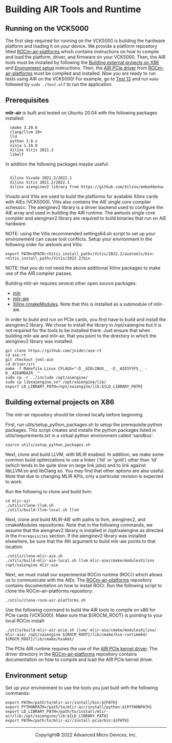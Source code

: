 # Building AIR Tools and Runtime

## Running on the VCK5000

The first step required for running on the VCK5000 is building the hardware platform and loading it on your device. We provide a platform repository titled [ROCm-air-platforms](https://github.com/Xilinx/ROCm-air-platforms) which contains instructions on how to compile and load the platform, driver, and firmware on your VCK5000. Then, the AIR tools must be installed by following the [Building external projects on X86](#building-external-projects-on-X86) and [Environment setup](#environment-setup) instructions. Then, the [AIR PCIe driver](https://github.com/Xilinx/ROCm-air-platforms/tree/main/driver) from [ROCm-air-platforms](https://github.com/Xilinx/ROCm-air-platforms) must be compiled and installed. Now you are ready to run tests using AIR on the VCK5000! For example, go to [Test 13](test/13_mb_add_one) and run `make` followed by `sudo ./test.elf` to run the application.


## Prerequisites

**mlir-air** is built and tested on Ubuntu 20.04 with the following packages installed:
```
  cmake 3.20.6
  clang/llvm 10+
  lld
  python 3.8.x
  ninja 1.10.0
  Xilinx Vitis 2021.2 
  libelf
```

In addition the following packages maybe useful: 

```

  Xilinx Vivado 2021.2/2022.1
  Xilinx Vitis 2021.2/2022.1
  Xilinx aienginev2 library from https://github.com/Xilinx/embeddedsw

```
Vivado and Vitis are used to build the platforms for available Xilinx cards with AIEs (VCK5000). Vitis also contains the AIE single core compiler xchesscc. The aienginev2 library is a driver backend used to configure the AIE array and used in building the AIR runtime. The aietools single core compiler and aienginev2 library are required to build binaries that run on AIE hardware.

NOTE: using the Vitis recommended settings64.sh script to set up your environement can cause tool conflicts. Setup your environment in the following order for aietools and Vitis:

```
export PATH=$PATH:<Vitis_install_path>/Vitis/2022.2/aietools/bin:<Vitis_install_path>/Vitis/2022.2/bin
```

NOTE: that you do not need the above additional Xilinx packages to make use of the AIR compiler passes. 

Building mlir-air requires several other open source packages:
  - [mlir](https://github.com/llvm/llvm-project/tree/main/mlir)
  - [mlir-aie](https://github.com/Xilinx/mlir-aie)
  - [Xilinx cmakeModules](https://github.com/Xilinx/cmakeModules). Note that this is installed as a submodule of mlir-aie.

In order to build and run on PCIe cards, you first have to build and install the aienginev2 library. We chose to install the library in /opt/xaiengine but it is not required for the tools to be installed there. Just ensure that when building mlir-aie and mlir-air, that you point to the directory in which the aienginev2 library was installed.

```
git clone https://github.com/jnider/aie-rt
cd aie-rt
git checkout joel-aie
cd driver/src
make -f Makefile.Linux CFLAGS="-D__AIELINUX__ -D__AIESYSFS__ -D__AIEAMDAIR__"
sudo cp -r ../include /opt/aiengine/
sudo cp libxaiengine.so* /opt/xaiengine/lib/
export LD_LIBRARY_PATH=/opt/xaiengine/lib:${LD_LIBRARY_PATH}
```

## Building external projects on X86

The mlir-air repository should be cloned locally before beginning. 

First, run utils/setup_python_packages.sh to setup the prerequisite python packages. This script creates and installs the python packages listed in utils/requirements.txt in a virtual python environment called 'sandbox'.

```
source utils/setup_python_packages.sh
```

Next, clone and build LLVM, with MLIR enabled. In addition, we make some common build optimizations to use a linker ('lld' or 'gold') other than 'ld' (which tends to be quite slow on large link jobs) and to link against libLLVM.so and libClang so. You may find that other options are also useful. Note that due to changing MLIR APIs, only a particular revision is expected to work.

Run the following to clone and build llvm:

```
cd mlir-air
./utils/clone-llvm.sh
./utils/build-llvm-local.sh llvm
```

Next, clone and build MLIR-AIE with paths to llvm, aienginev2, and cmakeModules repositories. Note that in the following commands, we assume that the aienginev2 library is installed in /opt/xaiengine as directed in the `Prerequisites` section. If the aienginev2 library was installed elsewhere, be sure that the 4th argument to build mlir-aie points to that location. 

```
./utils/clone-mlir-aie.sh
./utils/build-mlir-aie-local.sh llvm mlir-aie/cmake/modulesXilinx /opt/xaiengine mlir-aie
```

Next, we must install our experimental ROCm runtime (ROCr) which allows us to communicate with the AIEs. The [ROCm-air-platforms](https://github.com/Xilinx/ROCm-air-platforms) repository contains documentation on how to install ROCr. Run the following script to clone the ROCm-air-platforms repository:

```
./utils/clone-rocm-air-platforms.sh
```

Use the following command to build the AIR tools to compile on x86 for PCIe cards (VCK5000). Make sure that ${ROCM\_ROOT} is pointing to your local ROCm install:

```
./utils/build-mlir-air-pcie.sh llvm/ mlir-aie/cmake/modulesXilinx/ mlir-aie/ /opt/xaiengine ${ROCM_ROOT}/lib/cmake/hsa-runtime64/ ${ROCM_ROOT}/lib/cmake/hsakmt/
```

The PCIe AIR runtime requires the use of the [AIR PCIe kernel driver](https://github.com/Xilinx/ROCm-air-platforms/tree/main/driver). The driver directory in the [ROCm-air-platforms](https://github.com/Xilinx/ROCm-air-platforms) repository contains documentation on how to compile and load the AIR PCIe kernel driver. 

## Environment setup

Set up your environment to use the tools you just built with the following commands:

```
export PATH=/path/to/mlir-air/install/bin:${PATH}
export PYTHONPATH=/path/to/mlir-air/install/python:${PYTHONPATH}
export LD_LIBRARY_PATH=/path/to/install/mlir-air/lib:/opt/xaiengine/lib:${LD_LIBRARY_PATH}
export PATH=/path/to/mlir-air/install-pcie/bin:${PATH}
```

-----

<p align="center">Copyright&copy; 2022 Advanced Micro Devices, Inc.</p>
